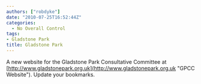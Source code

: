 ```yaml
---
authors: ["robdyke"]
date: "2010-07-25T16:52:44Z"
categories:
  - No Overall Control
tags:
- Gladstone Park
title: Gladstone Park
---
```

A new website for the Gladstone Park Consultative Committee at [http://www.gladstonepark.org.uk](http://www.gladstonepark.org.uk "GPCC Website"). Update your bookmarks.
